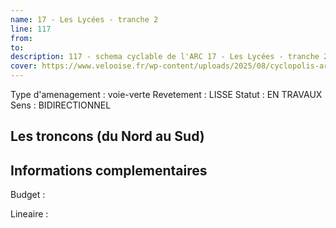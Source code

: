 ```yaml
---
name: 17 - Les Lycées - tranche 2 
line: 117
from: 
to:  
description: 117 - schema cyclable de l'ARC 17 - Les Lycées - tranche 2 
cover: https://www.velooise.fr/wp-content/uploads/2025/08/cyclopolis-arc-117.jpg
---
```

Type d'amenagement : voie-verte
Revetement : LISSE
Statut : EN TRAVAUX
Sens : BIDIRECTIONNEL
## Les troncons (du Nord au Sud)

## Informations complementaires

Budget  : 

Lineaire :

